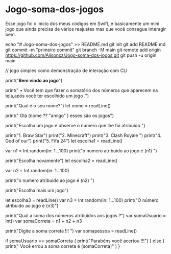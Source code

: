 # Jogo-soma-dos-jogos
Esse jogo foi o início dos meus códigos em Swift, é basicamente um mini jogo que ainda precisa de vários reajustes mas que você consegue interagir bem.

echo "# Jogo-soma-dos-jogos" >> README.md 
git init 
git add README.md 
git commit -m "primeiro commit" 
git branch -M main 
git remote add origin https://github.com/Alisonxz/Jogo-soma-dos-jogos.git
 git push -u origin main



// jogo simples como demonstração de interação com CLI

             
 print("__Bem vindo ao jogo__")
 
print(" • Você tem que fazer o somatório dos números que aparecem na tela,após você ter escolhido um jogo .")

print("Qual é o seu nome?")
let nome = readLine()


print(" Olá \(nome ?? "amigo" ) esses são os jogos")


print("Escolha um jogo e observe o número que lhe foi atribuído ")

print("1. Braw Star")
print("2. Minecraft")
print("3. Clash Royale ")
print("4. God of our")
print("5. Fifa 24")
let escolha1 = readLine()

var n1 = Int.random(in: 1...100)
print("o numero atribuido ao jogo é \(n1) ")

print("Escolha novamente")
let escolha2 = readLine()

var n2 = Int.random(in: 1...100) 

print("o numero atribuido ao jogo é \(n2) ")

print("Escolha mais um jogo")


let escolha3 = readLine()
var n3 = Int.random(in: 1...100)
print("O número atribuido ao jogo é \(n3)")

print("Qual a soma dos números atribuídos aos jogos ?")
var somaUsuario = Int()
var somaCorreta = n1 + n2 + n3

print("Digite a soma correta !!! ")
var somapessoa = readLine()


if somaUsuario == somaCorreta {
  print("Parabéns você acertou !!!")
} else {
  print(" Você errou a soma correta é \(somaCorreta)" )
}



